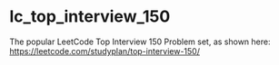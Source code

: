 # lc_top_interview_150
The popular LeetCode Top Interview 150 Problem set, as shown here: https://leetcode.com/studyplan/top-interview-150/

